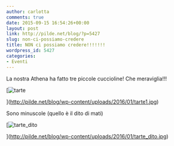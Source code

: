 ```yaml
---
author: carlotta
comments: true
date: 2015-09-15 16:54:26+00:00
layout: post
link: http://pilde.net/blog/?p=5427
slug: non-ci-possiamo-credere
title: NON ci possiamo credere!!!!!!!
wordpress_id: 5427
categories:
- Eventi
---
```


La nostra Athena ha fatto tre piccole cuccioline! Che meraviglia!!!

[![tarte](http://pilde.net/blog/wp-content/uploads/2016/01/tarte1.jpg)


](http://pilde.net/blog/wp-content/uploads/2016/01/tarte1.jpg)


Sono minuscole (quello è il dito di mati)




[![tarte_dito](http://pilde.net/blog/wp-content/uploads/2016/01/tarte_dito.jpg)


](http://pilde.net/blog/wp-content/uploads/2016/01/tarte_dito.jpg)




